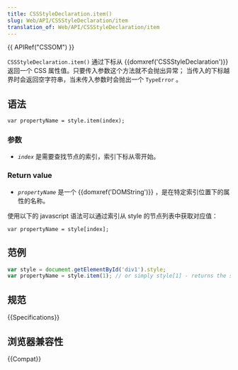 ```yaml
---
title: CSSStyleDeclaration.item()
slug: Web/API/CSSStyleDeclaration/item
translation_of: Web/API/CSSStyleDeclaration/item
---
```

{{ APIRef("CSSOM") }}

`CSSStyleDeclaration.item()` 通过下标从 {{domxref('CSSStyleDeclaration')}} 返回一个 CSS 属性值。只要传入参数这个方法就不会抛出异常； 当传入的下标越界时会返回空字符串，当未传入参数时会抛出一个 `TypeError` 。

## 语法

```plain
var propertyName = style.item(index);
```

### 参数

- _`index`_ 是需要查找节点的索引，索引下标从零开始。

### Return value

- _`propertyName`_ 是一个 {{domxref('DOMString')}} ，是在特定索引位置下的属性的名称。

使用以下的 javascript 语法可以通过索引从 style 的节点列表中获取对应值：

```plain
var propertyName = style[index];
```

## 范例

```js
var style = document.getElementById('div1').style;
var propertyName = style.item(1); // or simply style[1] - returns the second style listed
```

## 规范

{{Specifications}}

## 浏览器兼容性

{{Compat}}
